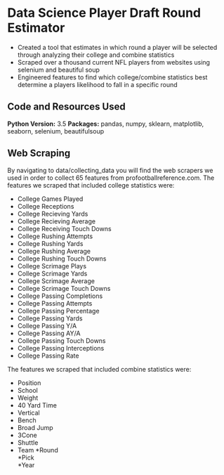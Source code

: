 # Data Science Player Draft Round Estimator
* Created a tool that estimates in which round a player will be selected through analyzing their college and combine statistics
* Scraped over a thousand current NFL players from websites using selenium and beautiful soup
* Engineered features to find which college/combine statistics best determine a players likelihood to fall in a specific round

## Code and Resources Used
**Python Version:** 3.5
**Packages:** pandas, numpy, sklearn, matplotlib, seaborn, selenium, beautifulsoup

## Web Scraping
By navigating to data/collecting_data you will find the web scrapers we used in order to collect 65 features from profootballreference.com. The features we scraped that included college statistics were:
* College Games Played	
* College Receptions	
* College Recieving Yards	
* College Recieving Average	
* College Receiving Touch Downs	
* College Rushing Attempts	
* College Rushing Yards	
* College Rushing Average	
* College Rushing Touch Downs	
* College Scrimage Plays	
* College Scrimage Yards	
* College Scrimage Average	
* College Scrimage Touch Downs		
* College Passing Completions	
* College Passing Attempts	
* College Passing Percentage	
* College Passing Yards	
* College Passing Y/A	
* College Passing AY/A	
* College Passing Touch Downs	
* College Passing Interceptions	
* College Passing Rate

The features we scraped that included combine statistics were:
* Position
* School	
* Weight	
* 40 Yard Time 
* Vertical	
* Bench	
* Broad Jump	
* 3Cone	
* Shuttle	
* Team
*Round	
*Pick	
*Year
